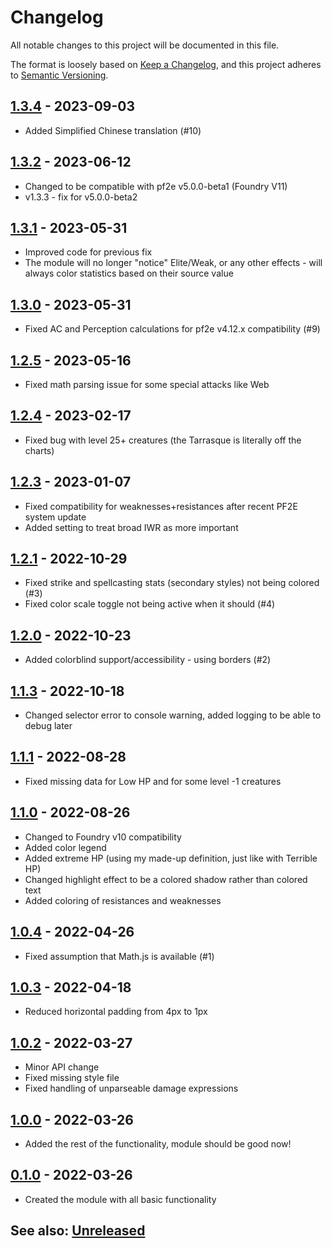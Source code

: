 # Changelog
All notable changes to this project will be documented in this file.

The format is loosely based on [Keep a Changelog](https://keepachangelog.com/en/1.0.0/),
and this project adheres to [Semantic Versioning](https://semver.org/spec/v2.0.0.html).

## [1.3.4] - 2023-09-03
- Added Simplified Chinese translation (#10)

## [1.3.2] - 2023-06-12
- Changed to be compatible with pf2e v5.0.0-beta1 (Foundry V11)
- v1.3.3 - fix for v5.0.0-beta2

## [1.3.1] - 2023-05-31
- Improved code for previous fix
- The module will no longer "notice" Elite/Weak, or any other effects - will always color statistics based on their source value

## [1.3.0] - 2023-05-31
- Fixed AC and Perception calculations for pf2e v4.12.x compatibility (#9)

## [1.2.5] - 2023-05-16
- Fixed math parsing issue for some special attacks like Web

## [1.2.4] - 2023-02-17
- Fixed bug with level 25+ creatures (the Tarrasque is literally off the charts)

## [1.2.3] - 2023-01-07
- Fixed compatibility for weaknesses+resistances after recent PF2E system update
- Added setting to treat broad IWR as more important

## [1.2.1] - 2022-10-29
- Fixed strike and spellcasting stats (secondary styles) not being colored (#3)
- Fixed color scale toggle not being active when it should (#4)

## [1.2.0] - 2022-10-23
- Added colorblind support/accessibility - using borders (#2)

## [1.1.3] - 2022-10-18
- Changed selector error to console warning, added logging to be able to debug later

## [1.1.1] - 2022-08-28
- Fixed missing data for Low HP and for some level -1 creatures

## [1.1.0] - 2022-08-26
- Changed to Foundry v10 compatibility
- Added color legend
- Added extreme HP (using my made-up definition, just like with Terrible HP)
- Changed highlight effect to be a colored shadow rather than colored text
- Added coloring of resistances and weaknesses

## [1.0.4] - 2022-04-26
- Fixed assumption that Math.js is available (#1) 

## [1.0.3] - 2022-04-18
- Reduced horizontal padding from 4px to 1px

## [1.0.2] - 2022-03-27
- Minor API change
- Fixed missing style file
- Fixed handling of unparseable damage expressions

## [1.0.0] - 2022-03-26
- Added the rest of the functionality, module should be good now!

## [0.1.0] - 2022-03-26
- Created the module with all basic functionality

## See also: [Unreleased]

[0.1.0]: https://github.com/shemetz/pf2e-see-simple-scale-statistics/compare/0.1.0...0.1.0
[1.0.0]: https://github.com/shemetz/pf2e-see-simple-scale-statistics/compare/0.1.0...1.0.0
[1.0.1]: https://github.com/shemetz/pf2e-see-simple-scale-statistics/compare/1.0.0...1.0.1
[1.0.2]: https://github.com/shemetz/pf2e-see-simple-scale-statistics/compare/1.0.1...1.0.2
[1.0.3]: https://github.com/shemetz/pf2e-see-simple-scale-statistics/compare/1.0.2...1.0.3
[1.0.4]: https://github.com/shemetz/pf2e-see-simple-scale-statistics/compare/1.0.3...1.0.4
[1.1.0]: https://github.com/shemetz/pf2e-see-simple-scale-statistics/compare/1.0.4...1.1.0
[1.1.1]: https://github.com/shemetz/pf2e-see-simple-scale-statistics/compare/1.1.0...1.1.1
[1.1.3]: https://github.com/shemetz/pf2e-see-simple-scale-statistics/compare/1.1.1...1.1.3
[1.2.0]: https://github.com/shemetz/pf2e-see-simple-scale-statistics/compare/1.1.3...1.2.0
[1.2.1]: https://github.com/shemetz/pf2e-see-simple-scale-statistics/compare/1.2.0...1.2.1
[1.2.3]: https://github.com/shemetz/pf2e-see-simple-scale-statistics/compare/1.2.1...1.2.3
[1.2.4]: https://github.com/shemetz/pf2e-see-simple-scale-statistics/compare/1.2.3...1.2.4
[1.2.5]: https://github.com/shemetz/pf2e-see-simple-scale-statistics/compare/1.2.4...1.2.5
[1.3.0]: https://github.com/shemetz/pf2e-see-simple-scale-statistics/compare/1.2.5...1.3.0
[1.3.1]: https://github.com/shemetz/pf2e-see-simple-scale-statistics/compare/1.3.0...1.3.1
[1.3.2]: https://github.com/shemetz/pf2e-see-simple-scale-statistics/compare/1.3.1...1.3.3
[1.3.4]: https://github.com/shemetz/pf2e-see-simple-scale-statistics/compare/1.3.3...1.3.4
[Unreleased]: https://github.com/shemetz/pf2e-see-simple-scale-statistics/compare/1.3.4...HEAD
